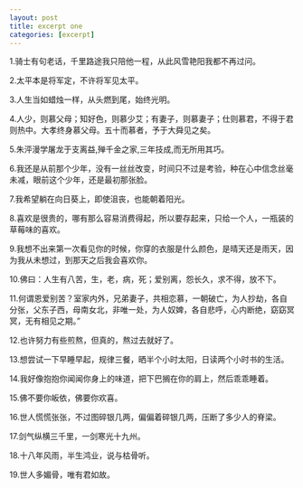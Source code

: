 ```yaml
---
layout: post
title: excerpt one
categories: [excerpt]
---
```


1.骑士有句老话，千里路途我只陪他一程，从此风雪艳阳我都不再过问。

2.太平本是将军定，不许将军见太平。

3.人生当如蜡烛一样，从头燃到尾，始终光明。

4.人少，则慕父母；知好色，则慕少艾；有妻子，则慕妻子；仕则慕君，不得于君则热中。大孝终身慕父母。五十而慕者，予于大舜见之矣。

5.朱泙漫学屠龙于支离益,殚千金之家,三年技成,而无所用其巧。

6.我还是从前那个少年，没有一丝丝改变，时间只不过是考验，种在心中信念丝毫未减，眼前这个少年，还是最初那张脸。

7.我希望躺在向日葵上，即使沮丧，也能朝着阳光。

8.喜欢是很贵的，哪有那么容易消费得起，所以要存起来，只给一个人，一瓶装的草莓味的喜欢。

9.我想不出来第一次看见你的时候，你穿的衣服是什么颜色，是晴天还是雨天，因为我从未想过，到那天之后我会喜欢你。

10.佛曰：人生有八苦，生，老，病，死；爱别离，怨长久，求不得，放不下。

11.何谓恩爱别苦？室家内外，兄弟妻子，共相恋慕，一朝破亡，为人抄劫，各自分张，父东子西，母南女北，非唯一处，为人奴婢，各自悲呼，心内断绝，窈窈冥冥，无有相见之期。”

12.也许努力有些煎熬，但真的，熬过去就好了。

13.想尝试一下早睡早起，规律三餐，晒半个小时太阳，日读两个小时书的生活。

14.我好像抱抱你闻闻你身上的味道，把下巴搁在你的肩上，然后乖乖睡着。

15.佛不要你皈依，佛要你欢喜。

16.世人慌慌张张，不过图碎银几两，偏偏着碎银几两，压断了多少人的脊梁。

17.剑气纵横三千里，一剑寒光十九州。

18.十八年风雨，半生鸿业，说与枯骨听。

19.世人多媚骨，唯有君如故。